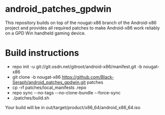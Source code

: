 # android_patches_gpdwin
This repository builds on top of the nougat-x86 branch of the Android-x86 project and provides all required patches to make Android-x86 work reliably on a GPD Win handheld gaming device.

# Build instructions
* repo init -u git://git.osdn.net/gitroot/android-x86/manifest.git -b nougat-x86
* git clone -b nougat-x86 https://github.com/Black-Seraph/android_patches_gpdwin.git patches
* cp -rf patches/local_manifests .repo
* repo sync --no-tags --no-clone-bundle --force-sync
* ./patches/build.sh

Your build will be in out/target/product/x86_64/android_x86_64.iso
